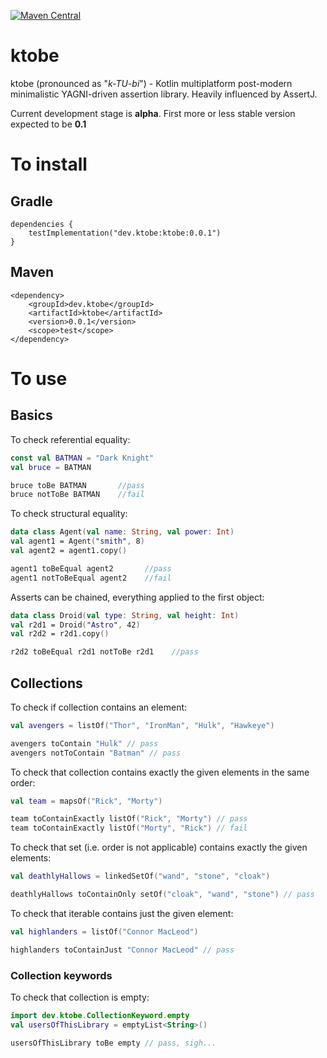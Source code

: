 [![Maven Central](https://maven-badges.herokuapp.com/maven-central/dev.ktobe/ktobe/badge.svg)](https://maven-badges.herokuapp.com/maven-central/dev.ktobe/ktobe)
# ktobe
ktobe (pronounced as "_k-TU-bi_") - Kotlin multiplatform post-modern minimalistic YAGNI-driven assertion library.
Heavily influenced by AssertJ.

Current development stage is **alpha**. First more or less stable version expected to be **0.1**

# To install

## Gradle 

```
dependencies {
    testImplementation("dev.ktobe:ktobe:0.0.1")
}
```

## Maven
```
<dependency>
    <groupId>dev.ktobe</groupId>
    <artifactId>ktobe</artifactId>
    <version>0.0.1</version>
    <scope>test</scope>
</dependency>
```

# To use

## Basics

To check referential equality:
```kotlin
const val BATMAN = "Dark Knight"
val bruce = BATMAN

bruce toBe BATMAN       //pass
bruce notToBe BATMAN    //fail
```

To check structural equality:
```kotlin
data class Agent(val name: String, val power: Int)
val agent1 = Agent("smith", 8)
val agent2 = agent1.copy()

agent1 toBeEqual agent2       //pass
agent1 notToBeEqual agent2    //fail
```

Asserts can be chained, everything applied to the first object:
```kotlin
data class Droid(val type: String, val height: Int)
val r2d1 = Droid("Astro", 42)
val r2d2 = r2d1.copy()

r2d2 toBeEqual r2d1 notToBe r2d1    //pass
```

## Collections

To check if collection contains an element:
```kotlin
val avengers = listOf("Thor", "IronMan", "Hulk", "Hawkeye")

avengers toContain "Hulk" // pass
avengers notToContain "Batman" // pass
```

To check that collection contains exactly the given elements in the same order:
```kotlin
val team = mapsOf("Rick", "Morty")

team toContainExactly listOf("Rick", "Morty") // pass
team toContainExactly listOf("Morty", "Rick") // fail
```

To check that set (i.e. order is not applicable) contains exactly the given elements:
```kotlin
val deathlyHallows = linkedSetOf("wand", "stone", "cloak")

deathlyHallows toContainOnly setOf("cloak", "wand", "stone") // pass
```

To check that iterable contains just the given element:
```kotlin
val highlanders = listOf("Connor MacLeod")

highlanders toContainJust "Connor MacLeod" // pass
```

### Collection keywords

To check that collection is empty:
```kotlin
import dev.ktobe.CollectionKeyword.empty
val usersOfThisLibrary = emptyList<String>()

usersOfThisLibrary toBe empty // pass, sigh...
```
